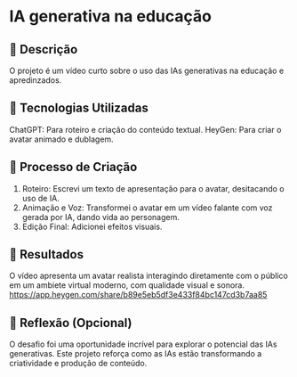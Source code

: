 # IA generativa na educação

## 📒 Descrição
  O projeto é um vídeo curto sobre o uso das IAs generativas na educação e apredinzados.

## 🤖 Tecnologias Utilizadas
  ChatGPT: Para roteiro e criação do conteúdo textual.
  HeyGen: Para criar o avatar animado e dublagem.
  
## 🧐 Processo de Criação
  1. Roteiro: Escrevi um texto de apresentação para o avatar, desitacando o uso de IA.
  2. Animação e Voz: Transformei o avatar em um vídeo falante com voz gerada por IA, dando vida ao personagem.
  3. Edição Final: Adicionei efeitos visuais.

## 🚀 Resultados
  O vídeo apresenta um avatar realista interagindo diretamente com o público em um ambiete virtual moderno, com qualidade visual e sonora.
  https://app.heygen.com/share/b89e5eb5df3e433f84bc147cd3b7aa85

## 💭 Reflexão (Opcional)
  O desafio foi uma oportunidade incrível para explorar o potencial das IAs generativas. Este projeto reforça como as IAs estão transformando a criatividade e produção de conteúdo.

